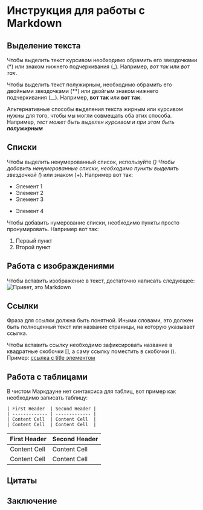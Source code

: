 # Инструкция для работы с Markdown

## Выделение текста

Чтобы выделить текст курсивом необходимо обрамить его звездочками (*) или знаком нижнего подчеркивания (_). Например, *вот так* или _вот так_.

Чтобы выделить текст полужирным, необходимо обрамить его двойными звездочками (**) или двойгым знаком нижнего подчеркивания (__). Например, **вот так** или __вот так__.

Альтернативные способы выделения текста жирным или курсивом нужны для того, чтобы мы могли совмещать оба этих способа. Например, _тест может быть выделен курсивом и при этом быть **полужирным**_



## Списки
Чтобы выделить ненумерованный список, используйте (*)
Чтобы добавить ненумерованные списки, необходимо пункты выделить звездочкой (*) или знаком (+). Например вот так:
* Элемент 1
* Элемент 2
* Элемент 3
+ Элемент 4

Чтобы добавить нумерование списки, необходимо пункты просто пронумировать. 
Например вот так:
1. Первый пункт
2. Второй пункт

## Работа с изображдениями

Чтобы вставить изображение в текст, достаточно написать следующее:
![Привет, это Markdown](CHto-takoe-Markdown-i-kak-im-polzovatsya_1543442141-288x144.jpg)

## Ссылки

Фраза для ссылки должна быть понятной. Иными словами, это должен быть полноценный текст или название страницы, на которую указывает ссылка.

Чтобы вставить ссылку необходимо зафиксировать название в квадратные скобочки [], а саму ссылку поместить в скобочки (). Пример:  [ссылка с title элементом](http://example.com/link "Я ссылка")
## Работа с таблицами

В чистом Маркдауне нет синтаксиса для таблиц, вот пример как необходимо записать таблицу: 
```
| First Header  | Second Header |
| ------------- | ------------- |
| Content Cell  | Content Cell  |
| Content Cell  | Content Cell  |
```

| First Header  | Second Header |
| ------------- | ------------- |
| Content Cell  | Content Cell  |
| Content Cell  | Content Cell  |
## Цитаты

## Заключение